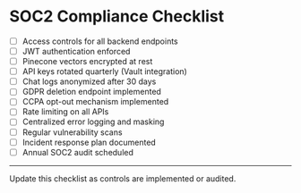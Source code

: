 # SOC2 Compliance Checklist

- [ ] Access controls for all backend endpoints
- [ ] JWT authentication enforced
- [ ] Pinecone vectors encrypted at rest
- [ ] API keys rotated quarterly (Vault integration)
- [ ] Chat logs anonymized after 30 days
- [ ] GDPR deletion endpoint implemented
- [ ] CCPA opt-out mechanism implemented
- [ ] Rate limiting on all APIs
- [ ] Centralized error logging and masking
- [ ] Regular vulnerability scans
- [ ] Incident response plan documented
- [ ] Annual SOC2 audit scheduled

---
Update this checklist as controls are implemented or audited.
